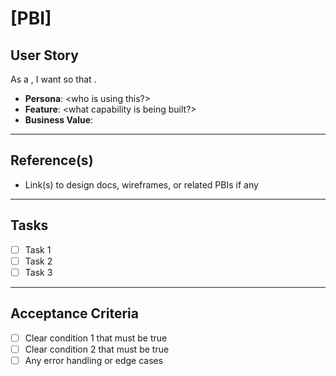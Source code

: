 # <Feature Name> [PBI]

## User Story

As a <persona>, I want <feature> so that <business value>.

- **Persona**: <who is using this?>  
- **Feature**: <what capability is being built?>  
- **Business Value**: <why this matters to the product or user>  

---

## Reference(s)

- Link(s) to design docs, wireframes, or related PBIs if any  

---

## Tasks

- [ ] Task 1  
- [ ] Task 2  
- [ ] Task 3  

---

## Acceptance Criteria

- [ ] Clear condition 1 that must be true  
- [ ] Clear condition 2 that must be true  
- [ ] Any error handling or edge cases  
